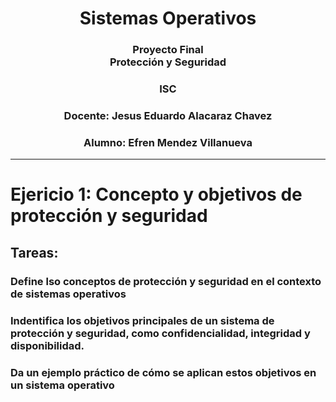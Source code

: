 <!--Portada-->
<div align="center">

# Sistemas Operativos

### Proyecto Final<br>Protección y Seguridad

### ISC

### Docente: Jesus Eduardo Alacaraz Chavez

### Alumno: Efren Mendez Villanueva

</div>

___

# Ejericio 1: Concepto y objetivos de protección y seguridad
## Tareas:
### Define lso conceptos de protección y seguridad en el contexto de sistemas operativos
### Indentifica los objetivos principales de un sistema de protección y seguridad, como confidencialidad, integridad y disponibilidad.
### Da un ejemplo práctico de cómo se aplican estos objetivos en un sistema operativo